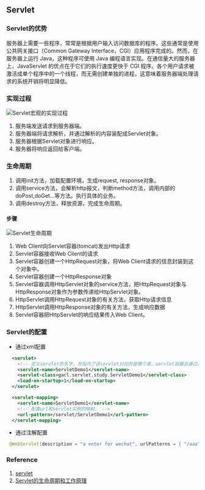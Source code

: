 ## Servlet

### Servlet的优势
服务器上需要一些程序，常常是根据用户输入访问数据库的程序。这些通常是使用公共网关接口（Common Gateway Interface，CGI）应用程序完成的。然而，在服务器上运行 Java，这种程序可使用 Java 编程语言实现。在通信量大的服务器上，JavaServlet 的优点在于它们的执行速度更快于 CGI 程序。各个用户请求被激活成单个程序中的一个线程，而无需创建单独的进程，这意味着服务器端处理请求的系统开销将明显降低。

### 实现过程
![Servlet宏观的实现过程](https://i.imgur.com/AsLFdLG.jpg)
1. 服务端发送请求到服务器端。
2. 服务器端将请求解析，并通过解析的内容装配成Servlet对象。
3. 服务器根据Servlet对象进行响应。
4. 服务器将响应返回给客户端。

### 生命周期
1. 调用init方法，加载配置环境，生成request, response对象。
2. 调用service方法，会解析http报文，判断method方法，调用内部的doPost,doGet...等方法。执行具体的业务。
3. 调用destroy方法，释放资源，完成生命周期。

#### 步骤
![Servlet生命周期](https://i.imgur.com/3Ob8Xk4.png)
1. Web Client向Servlet容器(tomcat)发出Http请求
2. Servlet容器接收Web Client的请求
3. Servlet容器创建一个HttpRequest对象，将Web Client请求的信息封装到这个对象中。
4. Servlet容器创建一个HttpResponse对象
5. Servlet容器调用HttpServlet对象的service方法，把HttpRequest对象与HttpResponse对象作为参数传递给HttpServlet对象。
6. HttpServlet调用HttpRequest对象的有关方法，获取Http请求信息
7. HttpServlet调用HttpResponse对象的有关方法，生成响应数据
8. Servlet容器把HttpServlet的响应结果传入Web Client。

### Servlet的配置
* 通过xml配置

```xml
  <servlet>
  	<!-- 定义servlet的名字，并指向了该servlet对应的是哪个类，servlet容器会通过反射生成一个servlet的实例对象, 通过load-on-startup定义加载顺序。 -->
    <servlet-name>ServletDemo1</servlet-name>
    <servlet-class>gacl.servlet.study.ServletDemo1</servlet-class>
	<load-on-startup>1</load-on-startup>
  </servlet>

  <servlet-mapping>
    <servlet-name>ServletDemo1</servlet-name>
	<!-- 配置url和servlet实例的映射。 -->
    <url-pattern>/servlet/ServletDemo1</url-pattern>
  </servlet-mapping>
```

* 通过注解配置

```Java
 @WebServlet(description = "a enter for wechat", urlPatterns = { "/aaa"},loadOnStartup=1)
```

### Reference
1. [servlet](https://baike.baidu.com/item/servlet/477555?fr=aladdinhttps://baike.baidu.com/item/servlet/477555?fr=aladdin)
2. [Servlet的生命周期和工作原理](https://blog.csdn.net/a3060858469/article/details/78120527)